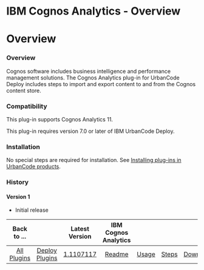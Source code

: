 
IBM Cognos Analytics - Overview
===============================

# Overview


### Overview




Cognos software includes business intelligence and performance management solutions. The Cognos Analytics plug-in for UrbanCode Deploy includes steps to import and export content to and from the Cognos content store.

### Compatibility

This plug-in supports Cognos Analytics 11.

This plug-in requires version 7.0 or later of IBM UrbanCode Deploy.

### Installation

No special steps are required for installation. See [Installing plug-ins in UrbanCode products](https://www.urbancode.com/resource/installing-plug-ins-in-urbancode-products/).

### History

#### Version 1

* Initial release

|Back to ...||Latest Version|IBM Cognos Analytics ||||
| :---: | :---: | :---: | :---: | :---: | :---: | :---: |
|[All Plugins](../../index.md)|[Deploy Plugins](../README.md)|[1.1107117](https://raw.githubusercontent.com/UrbanCode/IBM-UCD-PLUGINS/main/files/cognos-analytics/Cognos-Analytics-1.1107117.zip)|[Readme](README.md)|[Usage](usage.md)|[Steps](steps.md)|[Downloads](downloads.md)|
